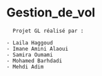 # Gestion_de_vol


	  Projet GL réalisé par :

	- Laila Haggoud
	- Imane Amini Alaoui
	- Samira Oumami
	- Mohamed Barhdadi
	- Mehdi Adim

